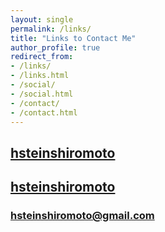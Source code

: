 ```yaml
---
layout: single
permalink: /links/
title: "Links to Contact Me"
author_profile: true
redirect_from:
- /links/
- /links.html
- /social/
- /social.html
- /contact/
- /contact.html
---
```


<style>
    .div-1 {
        /* background-color: #0092ca; */
        /* color: #0092ca; */
        /* border: 5px solid; */
        height: 25px;
        width: 50%;
    }
</style>

<body>
    <div class="div-1"> 
        <h2>
        <a href="https://www.linkedin.com/in/hsteinshiromoto" itemprop="sameAs" rel="nofollow noopener noreferrer me">
            <i class="fab fa-fw fa-linkedin" aria-hidden="true"></i><span class="label">hsteinshiromoto</span>
        </a>
        </h2>
    </div>
    <div class="div-1"> 
        <h2>
        <a href="https://github.com/hsteinshiromoto" itemprop="sameAs" rel="nofollow noopener noreferrer me">
            <i class="fab fa-fw fa-github" aria-hidden="true"></i><span class="label">hsteinshiromoto</span>
        </a>
        </h2>
    </div>
    <div class="div-1"> 
        <h3>
        <a href="mailto:h.stein.shiromoto@gmail.com" rel="me" class="u-email">
            <meta itemprop="email" content="h.stein.shiromoto@gmail.com" />
            <i class="fas fa-fw fa-duotone fa-envelope-open" aria-hidden="true"></i><span class="label">hsteinshiromoto@gmail.com</span>
        </a>
        </h3>
    </div>
</body>
